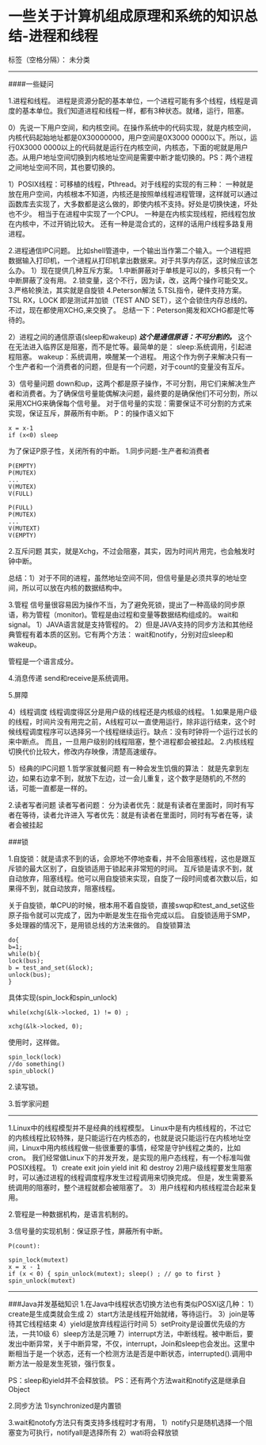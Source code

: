 ﻿# 一些关于计算机组成原理和系统的知识总结-进程和线程

标签（空格分隔）： 未分类

---

####一些疑问

1.进程和线程。
进程是资源分配的基本单位，一个进程可能有多个线程，线程是调度的基本单位。我们知道进程和线程一样，都有3种状态。就绪，运行，阻塞。

0）先说一下用户空间，和内核空间。在操作系统中的代码实现，就是内核空间，内核代码起始地址都是0X30000000，用户空间是0X3000 0000以下。所以，运行0X3000 0000以上的代码就是运行在内核空间，内核态，下面的呢就是用户态。从用户地址空间切换到内核地址空间是需要中断才能切换的。PS：两个进程之间地址空间不同，其也要切换的。

1）POSIX线程：可移植的线程，Pthread。对于线程的实现的有三种：
一种就是放在用户空间，内核根本不知道，内核还是按照单线程进程管理，这样就可以通过函数库去实现了，大多数都是这么做的，即使内核不支持。好处是切换快速，坏处也不少。
相当于在进程中实现了一个CPU。
一种是在内核实现线程，把线程包放在内核中，不过开销比较大。
还有一种是混合式的，这样的话用户线程多路复用进程。

2.进程通信IPC问题。
比如shell管道中，一个输出当作第二个输入。一个进程把数据输入打印机，一个进程从打印机拿出数据来。对于共享内存区，这时候应该怎么办。
1）现在提供几种互斥方案。
1.中断屏蔽对于单核是可以的，多核只有一个中断屏蔽了没有用。
2.锁变量，这个不行，因为读，改，这两个操作可能交叉。
3.严格轮换法，其实就是自旋锁
4.Peterson解法
5.TSL指令，硬件支持方案。TSL RX，LOCK
即是测试并加锁（TEST AND SET），这个会锁住内存总线的。不过，现在都使用XCHG,来交换了。
总结一下：Peterson揭发和XCHG都是忙等待的。

2）进程之间的通信原语(sleep和wakeup)
***这个是通信原语：不可分割的。***
这个在无法进入临界区是阻塞，而不是忙等。最简单的是：
sleep:系统调用，引起进程阻塞。
wakeup：系统调用，唤醒某一个进程。
用这个作为例子来解决只有一个生产者和一个消费者的问题，但是有一个问题，对于count的变量没有互斥。

3）信号量问题
down和up，这两个都是原子操作，不可分割，用它们来解决生产者和消费者。为了确保信号量能偶解决问题，最终要的是确保他们不可分割，所以采用XCHG来确保每个信号量。
对于信号量的实现：需要保证不可分割的方式来实现，保证互斥，屏蔽所有中断。
P：的操作语义如下
```
x = x-1
if (x<0) sleep
```
为了保证P原子性，关闭所有的中断。
1.同步问题-生产者和消费者
```
P(EMPTY)
P(MUTEX)
...
V(MUTEX)
V(FULL)
```
```
P(FULL)
P(MUTEX)
...
V(MUTEXT)
V(EMPTY)
```
2.互斥问题
其实，就是Xchg，不过会阻塞，其实，因为时间片用完，也会触发时钟中断。

总结：1）对于不同的进程，虽然地址空间不同，但信号量是必须共享的地址空间，所以可以放在内核的数据结构中。

3.管程
信号量很容易因为操作不当，为了避免死锁，提出了一种高级的同步原语，称为管程（monitor)。管程是由过程和变量等数据结构组成的。
wait和signal。
1）JAVA语言就是支持管程的。
2）但是JAVA支持的同步方法和其他经典管程有着本质的区别。它有两个方法：
wait和notify，分别对应sleep和wakeup。

管程是一个语言成分。

4.消息传递
send和receive是系统调用。

5.屏障

4）线程调度
线程调度得区分是用户级的线程还是内核级的线程。
1.如果是用户级的线程，时间片没有用完之前，A线程可以一直使用运行，除非运行结束，这个时候线程调度程序可以选择另一个线程继续运行。缺点：没有时钟将一个运行过长的来中断点。
而且，一旦用户级别的线程阻塞，整个进程都会被挂起。
2.内核线程切换代价比较大，修改内存映像，清楚高速缓存。

5）经典的IPC问题
1.哲学家就餐问题
有一种会发生饥俄的算法：
就是先拿到左边，如果右边拿不到，就放下左边，过一会儿重复，这个数字是随机的,不然的话，可能一直都是一样的。

2.读者写者问题
读者写者问题：
分为读者优先：就是有读者在里面时，同时有写者在等待，读者允许进入
写者优先：就是有读者在里面时，同时有写者在等，读者会被挂起


###锁

1.自旋锁：就是请求不到的话，会原地不停地查看，并不会阻塞线程，这也是跟互斥锁的最大区别了，自旋锁适用于锁起来非常短的时间。
互斥锁是请求不到，就自动放弃，阻塞线程。他可以用自旋锁来实现，自旋了一段时间或者次数以后，如果得不到，就自动放弃，阻塞线程。

关于自旋锁，单CPU的时候，根本用不着自旋锁，直接swqp和test_and_set这些原子指令就可以完成了，因为中断是发生在指令完成以后。
自旋锁适用于SMP，多处理器的情况下，是用锁总线的方法来做的。
自旋锁算法
```
do{
b=1;
while(b){
lock(bus);
b = test_and_set(&lock);
unlock(bus);
}
```
具体实现(spin_lock和spin_unlock)
```  
while(xchg(&lk->locked, 1) != 0) ;

xchg(&lk->locked, 0);
```
使用时，这样做。
```
spin_lock(lock)
//do something()
spin_ublock()
```


2.读写锁。

3.哲学家问题


---------------------------------------------------------
1.Linux中的线程模型并不是经典的线程模型。
Linux中是有内核线程的，不过它的内核线程比较特殊，是只能运行在内核态的，也就是说只能运行在内核地址空间，Linux中用内核线程做一些很重要的事情，经常是守护线程之类的，比如cron。
我们经常做Linux下的并发开发，是实现的用户态线程，有一个标准叫做POSIX线程。
1）create
exit
join
yield
init 和 destroy
2)用户级线程要发生阻塞时，可以通过进程的线程调度程序发生过程调用来切换完成。
但是，发生需要系统调用的阻塞时，整个进程就都会被阻塞了。
3）用户线程和内核线程混合起来复用。

2.管程是一种数据机构，是语言机制的。

3.信号量的实现机制：保证原子性，屏蔽所有中断。
```
P(count):

spin_lock(mutext)
x = x - 1
if (x < 0) { spin_unlock(mutext); sleep() ; // go to first }
spin_unlock(mutext)
```

------------------------------------------------------------------
###Java并发基础知识
1.在Java中线程状态切换方法也有类似POSXI这几种：
1）create是生成类就会生成
2）start方法是线程开始就绪，等待运行。
3）join是等待其它线程结束
4）yield是放弃线程运行时间
5）setProity是设置优先级的方法，一共10级
6）sleep方法是沉睡
7）interrupt方法，中断线程。被中断后，要发出中断异常，关于中断异常，不仅，interrupt，Join和sleep也会发出。这里中断相当于是一个状态，还有一个检测方法是否是中断状态，interrupted().调用中断方法一般是发生死锁，强行恢复。

PS：sleep和yield并不会释放锁。
PS：还有两个方法wait和notify这是继承自Object

2.同步方法
1)synchronized是内置锁

3.wait和notofy方法只有类支持多线程时才有用，
1）notify只是随机选择一个阻塞变为可执行，notifyall是选择所有
2）wati将会释放锁
